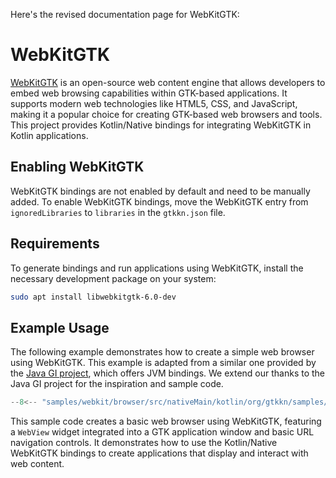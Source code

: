 Here's the revised documentation page for WebKitGTK:

# WebKitGTK

[WebKitGTK](https://webkitgtk.org/) is an open-source web content engine that allows developers to embed web browsing
capabilities within GTK-based applications. It supports modern web technologies like HTML5, CSS, and JavaScript, making
it a popular choice for creating GTK-based web browsers and tools. This project provides Kotlin/Native bindings for
integrating WebKitGTK in Kotlin applications.

## Enabling WebKitGTK

WebKitGTK bindings are not enabled by default and need to be manually added. To enable WebKitGTK bindings, move the
WebKitGTK entry from `ignoredLibraries` to `libraries` in the `gtkkn.json` file.

## Requirements

To generate bindings and run applications using WebKitGTK, install the necessary development package on your system:

```bash
sudo apt install libwebkitgtk-6.0-dev
```

## Example Usage

The following example demonstrates how to create a simple web browser using WebKitGTK. This example is adapted from a
similar one provided by the [Java GI project](https://github.com/jwharm/java-gi-examples?tab=readme-ov-file), which
offers JVM bindings. We extend our thanks to the Java GI project for the inspiration and sample code.

``` kotlin title="samples/webkit/browser/src/nativeMain/kotlin/org/gtkkn/samples/webkit/browser/Main.kt"
--8<-- "samples/webkit/browser/src/nativeMain/kotlin/org/gtkkn/samples/webkit/browser/Main.kt:doc"
```

This sample code creates a basic web browser using WebKitGTK, featuring a `WebView` widget integrated into a GTK
application window and basic URL navigation controls. It demonstrates how to use the Kotlin/Native WebKitGTK bindings to
create applications that display and interact with web content.
